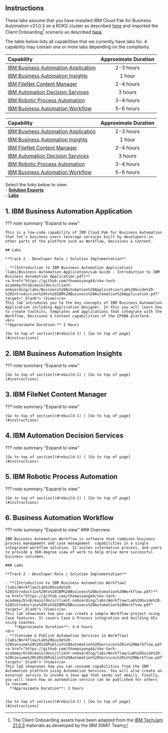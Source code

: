 ## Instructions

These labs assume that you have installed IBM Cloud Pak for Business Automation v21.0.3 on a ROKS cluster as described [here](../deploy/overview.md) and imported the Client Onboarding[^1] scenario as described [here](deploy-integrate.md).

[^1]:
    The Client Onboarding assets have been adapted from the
    <a href="https://github.com/IBM/cp4ba-labs/tree/main/21.0.3" target="_blank">IBM TechJam 21.0.3</a>
    materials as developed by the IBM SWAT Team  

The table below lists all capabilities that we currently have labs for. A capability may contain one or more labs depending on the complexity.

| Capability                                         | Approximate Duration |
| :------------------------------------------------- | :------------------: |
| [IBM Business Automation Application](#rebuild-1)  |      2-3 hours       |
| [IBM Business Automation Insights](#rebuild-2)     |        1 hour        |
| [IBM FileNet Content Manager](#rebuild-3)          |      2-4 hours       |
| [IBM Automation Decision Services](#rebuild-4)     |       3 hours        |
| [IBM Robotic Process Automation](#rebuild-5)       |      3-4 hours       |
| [IBM Business Automation Workflow](#rebuild-6)     |      5-6 hours       |

| Capability                                                                         | Approximate Duration |
| :--------------------------------------------------------------------------------- | :------------------: |
| [IBM Business Automation Application](../labs/Business%20Automation%20Application) |      2-3 hours       |
| [IBM Business Automation Insights](../labs/Business%20Automation%20Insights)       |        1 hour        |
| [IBM FileNet Content Manager](../labs/Content)                                     |      2-4 hours       |
| [IBM Automation Decision Services](../labs/Decisions)                              |       3 hours        |
| [IBM Robotic Process Automation](../labs/Robotic%20Process%20Automation)           |      3-4 hours       |
| [IBM Business Automation Workflow](../labs/Workflow)                               |      5-6 hours       |


Select the links below to view:  
    - **<a href="https://github.com/thomasyang44/sko-tech-academy/tree/main/docs/client-onboarding/Solution%20Exports" target="_blank">Solution Exports</a>**  
    - **<a href="https://github.com/thomasyang44/sko-tech-academy/tree/main/docs/client-onboarding/labs" target="_blank">Labs</a>**  


## 1. IBM Business Automation Application
<a name="rebuild-1"></a>
??? note summary "Expand to view"

    This is a low-code capability of IBM Cloud Pak for Business Automation that let's business users leverage services built by developers in other parts of the platform such as Workflow, Decisions & Content.

    ## Labs

    **Track 2 - Developer Role / Solution Implementation**

    - **[Introduction to IBM Business Automation Application](labs/Business Automation Application/Lab Guide - Introduction to IBM Business Automation Application.pdf)**
    <a href="https://github.com/thomasyang44/sko-tech-academy/blob/main/docs/client-onboarding/labs/Business%20Automation%20Application/Lab%20Guide%20-%20Introduction%20to%20IBM%20Business%20Automation%20Application.pdf" target="_blank"> (View)</a>  
    This lab introduces you to the key concepts of IBM Business Automation Application including Application Designer. In this you will learn how to create toolkits, templates and applications that integrate with the Workflow, Decisions & Content capabilities of the CP4BA platform.
    <br>
    **Approximate Duration:** 2 Hours

    [Go to top of section](#rebuild-1) | [Go to top of page](#instructions)

## 2. IBM Business Automation Insights
<a name="rebuild-2"></a>
??? note summary "Expand to view"

    [Go to top of section](#rebuild-1) | [Go to top of page](#instructions)

## 3. IBM FileNet Content Manager
<a name="rebuild-3"></a>
??? note summary "Expand to view"

    [Go to top of section](#rebuild-1) | [Go to top of page](#instructions)

## 4. IBM Automation Decision Services
<a name="rebuild-4"></a>
??? note summary "Expand to view"

    [Go to top of section](#rebuild-1) | [Go to top of page](#instructions)

## 5. IBM Robotic Process Automation
<a name="rebuild-5"></a>
??? note summary "Expand to view"

    [Go to top of section](#rebuild-1) | [Go to top of page](#instructions)

## 6. Business Automation Workflow
<a name="rebuild-6"></a>
??? note summary "Expand to view"
    ### Overview

    IBM Business Automation Workflow is software that combines business process management and case management  capabilities in a single integrated workflow solution. It unites information process, and users to provide a 360-degree view of work to help drive more successful business outcomes.

    ### Labs

    **Track 2 - Developer Role / Solution Implementation**
  
    - **[Introduction to IBM Business Automation Workflow](labs/Workflow/Lab%20Guide%20-%20Introduction%20to%20IBM%20Business%20Automation%20Workflow.pdf)**
    <a href="https://github.com/thomasyang44/sko-tech-academy/blob/main/docs/client-onboarding/labs/Workflow/Lab%20Guide%20-%20Introduction%20to%20IBM%20Business%20Automation%20Workflow.pdf" target="_blank"> (View)</a>  
    This lab showcases how you can create a sample Workflow project using Case features. It covers Case & Process integration and building UIs using Coaches.  
        **Approximate Duration**: 3-4 hours  
    <br>
    - **[Consume & Publish Automation Services in Workflow](labs/Workflow/Lab%20Guide%20-%20Consume%20%26%20Publish%20Automation%20Services%20in%20Workflow.pdf)**
    <a href="https://github.com/thomasyang44/sko-tech-academy/blob/main/docs/client-onboarding/labs/Workflow/Lab%20Guide%20-%20Consume%20%26%20Publish%20Automation%20Services%20in%20Workflow.pdf" target="_blank"> (View)</a>  
    This lab showcases how you can consume capabilities from the IBM Automation platform using Automation Services. You will also create an external service to invoke a Java app that sends out emails. Finally, you will learn how an automation service can be published for others to consume.  
      **Approximate Duration**: 2 hours
      
       
    [Go to top of section](#rebuild-1) | [Go to top of page](#instructions)
  
